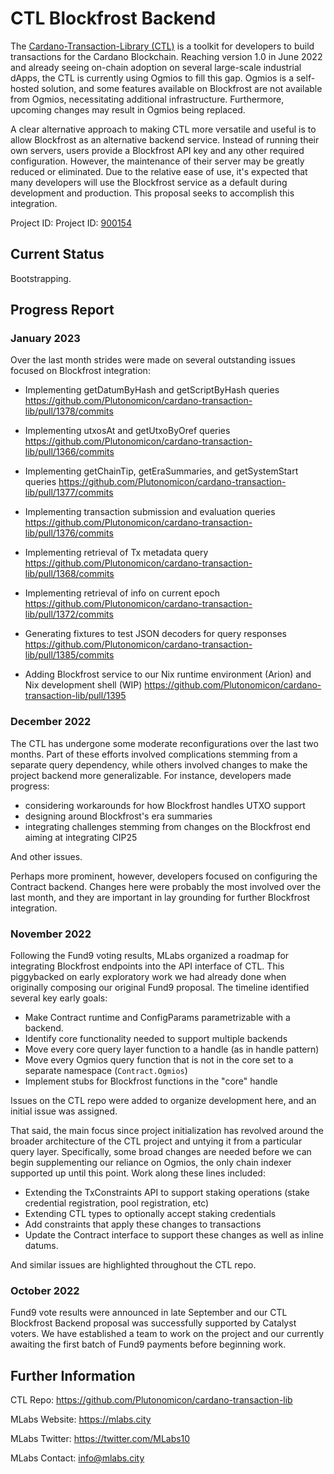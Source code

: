 # CTL Blockfrost Backend

The [Cardano-Transaction-Library (CTL)](https://github.com/Plutonomicon/cardano-transaction-lib) is a toolkit for developers to build transactions for the Cardano Blockchain. Reaching version 1.0 in June 2022 and already seeing on-chain adoption on several large-scale industrial dApps, the CTL is currently using Ogmios to fill this gap. Ogmios is a self-hosted solution, and some features available on Blockfrost are not available from Ogmios, necessitating additional infrastructure. Furthermore, upcoming changes may result in Ogmios being replaced.

A clear alternative approach to making CTL more versatile and useful is to allow Blockfrost as an alternative backend service. Instead of running their own servers, users provide a Blockfrost API key and any other required configuration. However, the maintenance of their server may be greatly reduced or eliminated. Due to the relative ease of use, it's expected that many developers will use the Blockfrost service as a default during development and production. This proposal seeks to accomplish this integration.

Project ID: Project ID: [900154](https://docs.google.com/spreadsheets/d/1bfnWFa94Y7Zj0G7dtpo9W1nAYGovJbswipxiHT4UE3g/edit#gid=917336114)

## Current Status

Bootstrapping. 

## Progress Report

### January 2023

Over the last month strides were made on several outstanding issues focused on Blockfrost integration:

- Implementing getDatumByHash and getScriptByHash queries
https://github.com/Plutonomicon/cardano-transaction-lib/pull/1378/commits

- Implementing utxosAt and getUtxoByOref queries
https://github.com/Plutonomicon/cardano-transaction-lib/pull/1366/commits

- Implementing getChainTip, getEraSummaries, and getSystemStart queries
https://github.com/Plutonomicon/cardano-transaction-lib/pull/1377/commits

- Implementing transaction submission and evaluation queries
https://github.com/Plutonomicon/cardano-transaction-lib/pull/1376/commits

- Implementing retrieval of Tx metadata query
https://github.com/Plutonomicon/cardano-transaction-lib/pull/1368/commits

- Implementing retrieval of info on current epoch
https://github.com/Plutonomicon/cardano-transaction-lib/pull/1372/commits

- Generating fixtures to test JSON decoders for query responses
https://github.com/Plutonomicon/cardano-transaction-lib/pull/1385/commits

- Adding Blockfrost service to our Nix runtime environment (Arion) and Nix development shell (WIP)
https://github.com/Plutonomicon/cardano-transaction-lib/pull/1395

### December 2022

The CTL has undergone some moderate reconfigurations over the last two months. Part of these efforts involved complications stemming from a separate query dependency, while others involved changes to make the project backend more generalizable. For instance, developers made progress:

* considering workarounds for how Blockfrost handles UTXO support 
* designing around Blockfrost's era summaries
* integrating challenges stemming from changes on the Blockfrost end aiming at integrating CIP25

And other issues.

Perhaps more prominent, however, developers focused on configuring the Contract backend. Changes here were probably the most involved over the last month, and they are important in lay grounding for further Blockfrost integration.

### November 2022

Following the Fund9 voting results, MLabs organized a roadmap for integrating Blockfrost endpoints into the API interface of CTL. This piggybacked on early exploratory work we had already done when originally composing our original Fund9 proposal. The timeline identified several key early goals:
* Make Contract runtime and ConfigParams parametrizable with a backend.
* Identify core functionality needed to support multiple backends
* Move every core query layer function to a handle (as in handle pattern)
* Move every Ogmios query function that is not in the core set to a separate namespace (`Contract.Ogmios`)
* Implement stubs for Blockfrost functions in the "core" handle

Issues on the CTL repo were added to organize development here, and an initial issue was assigned.

That said, the main focus since project initialization has revolved around the broader architecture of the CTL project and untying it from a particular query layer. Specifically, some broad changes are needed before we can begin supplementing our reliance on Ogmios, the only chain indexer supported up until this point. Work along these lines included:
* Extending the TxConstraints API to support staking operations (stake credential registration, pool registration, etc)
* Extending CTL types to optionally accept staking credentials
* Add constraints that apply these changes to transactions
* Update the Contract interface to support these changes as well as inline datums.

And similar issues are highlighted throughout the CTL repo.

### October 2022

Fund9 vote results were announced in late September and our CTL Blockfrost Backend proposal was successfully supported by Catalyst voters. We have established a team to work on the project and our currently awaiting the first batch of Fund9 payments before beginning work.

## Further Information

CTL Repo: https://github.com/Plutonomicon/cardano-transaction-lib

MLabs Website: https://mlabs.city

MLabs Twitter: https://twitter.com/MLabs10

MLabs Contact: info@mlabs.city
